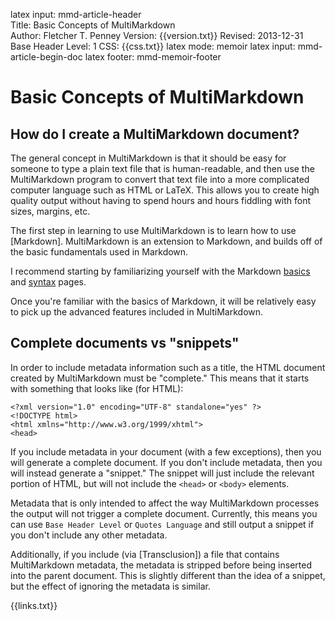 latex input:	mmd-article-header  
Title:	Basic Concepts of MultiMarkdown  
Author:	Fletcher T. Penney
Version:	{{version.txt}}
Revised:	2013-12-31 
Base Header Level:	1
CSS:	{{css.txt}}
latex mode:	memoir
latex input:	mmd-article-begin-doc
latex footer:	mmd-memoir-footer

# Basic Concepts of MultiMarkdown #

## How do I create a MultiMarkdown document? ##

The general concept in MultiMarkdown is that it should be easy for someone to
type a plain text file that is human-readable, and then use the MultiMarkdown
program to convert that text file into a more complicated computer language
such as HTML or LaTeX. This allows you to create high quality output without
having to spend hours and hours fiddling with font sizes, margins, etc.

The first step in learning to use MultiMarkdown is to learn how to use
[Markdown]. MultiMarkdown is an
extension to Markdown, and builds off of the basic fundamentals used in
Markdown.

I recommend starting by familiarizing yourself with the Markdown [basics] and
[syntax] pages.

Once you're familiar with the basics of Markdown, it will be relatively easy
to pick up the advanced features included in MultiMarkdown.

[basics]: http://daringfireball.net/projects/markdown/basics
[syntax]: http://daringfireball.net/projects/markdown/syntax


## Complete documents vs "snippets" ##

In order to include metadata information such as a title, the HTML document
created by MultiMarkdown must be "complete." This means that it starts with
something that looks like (for HTML):

	<?xml version="1.0" encoding="UTF-8" standalone="yes" ?>
	<!DOCTYPE html>
	<html xmlns="http://www.w3.org/1999/xhtml">
	<head>

If you include metadata in your document (with a few exceptions), then you will
generate a complete document. If you don't include metadata, then you will
instead generate a "snippet." The snippet will just include the relevant
portion of HTML, but will not include the `<head>` or `<body>` elements.

Metadata that is only intended to affect the way MultiMarkdown processes the
output will not trigger a complete document. Currently, this means you can use
`Base Header Level` or `Quotes Language` and still output a snippet if you
don't include any other metadata.

Additionally, if you include (via [Transclusion]) a file that contains MultiMarkdown metadata, the metadata is stripped before being inserted into the parent document.  This is slightly different than the idea of a snippet, but the effect of ignoring the metadata is similar.

{{links.txt}}
